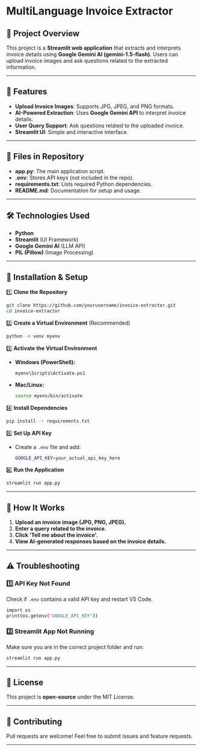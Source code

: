 # MultiLanguage Invoice Extractor

## 📌 Project Overview
This project is a **Streamlit web application** that extracts and interprets invoice details using **Google Gemini AI (gemini-1.5-flash)**. Users can upload invoice images and ask questions related to the extracted information.

---

## 🚀 Features
- **Upload Invoice Images**: Supports JPG, JPEG, and PNG formats.
- **AI-Powered Extraction**: Uses **Google Gemini API** to interpret invoice details.
- **User Query Support**: Ask questions related to the uploaded invoice.
- **Streamlit UI**: Simple and interactive interface.

---

## 📂 Files in Repository
- **app.py**: The main application script.
- **.env**: Stores API keys (not included in the repo).
- **requirements.txt**: Lists required Python dependencies.
- **README.md**: Documentation for setup and usage.

---

## 🛠️ Technologies Used
- **Python**
- **Streamlit** (UI Framework)
- **Google Gemini AI** (LLM API)
- **PIL (Pillow)** (Image Processing)

---

## 🔧 Installation & Setup

1️⃣ **Clone the Repository**
```sh
git clone https://github.com/yourusername/invoice-extractor.git
cd invoice-extractor
```

2️⃣ **Create a Virtual Environment** (Recommended)
```sh
python -m venv myenv
```

3️⃣ **Activate the Virtual Environment**
- **Windows (PowerShell):**
  ```sh
  myenv\Scripts\Activate.ps1
  ```
- **Mac/Linux:**
  ```sh
  source myenv/bin/activate
  ```

4️⃣ **Install Dependencies**
```sh
pip install -r requirements.txt
```

5️⃣ **Set Up API Key**
- Create a `.env` file and add:
  ```sh
  GOOGLE_API_KEY=your_actual_api_key_here
  ```

6️⃣ **Run the Application**
```sh
streamlit run app.py
```

---

## 📸 How It Works
1. **Upload an invoice image (JPG, PNG, JPEG).**
2. **Enter a query related to the invoice.**
3. **Click 'Tell me about the invoice'.**
4. **View AI-generated responses based on the invoice details.**

---

## ⚠ Troubleshooting
### 1️⃣ API Key Not Found
Check if `.env` contains a valid API key and restart VS Code.
```sh
import os
print(os.getenv("GOOGLE_API_KEY"))
```

### 2️⃣ Streamlit App Not Running
Make sure you are in the correct project folder and run:
```sh
streamlit run app.py
```

---

## 📜 License
This project is **open-source** under the MIT License.

---

## 🤝 Contributing
Pull requests are welcome! Feel free to submit issues and feature requests.

---

